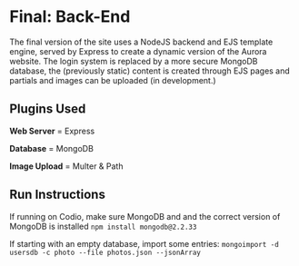 # Final: Back-End

The final version of the site uses a NodeJS backend and EJS template engine, served by Express to create a dynamic version of the Aurora website. The login system is replaced by a more secure MongoDB database, the (previously static) content is created through EJS pages and partials and images can be uploaded (in development.)

## Plugins Used

**Web Server** = Express

**Database** = MongoDB

**Image Upload** = Multer & Path

## Run Instructions ##

If running on Codio, make sure MongoDB and and the correct version of MongoDB is installed `npm install mongodb@2.2.33`

If starting with an empty database, import some entries: `mongoimport -d usersdb -c photo --file photos.json --jsonArray`
